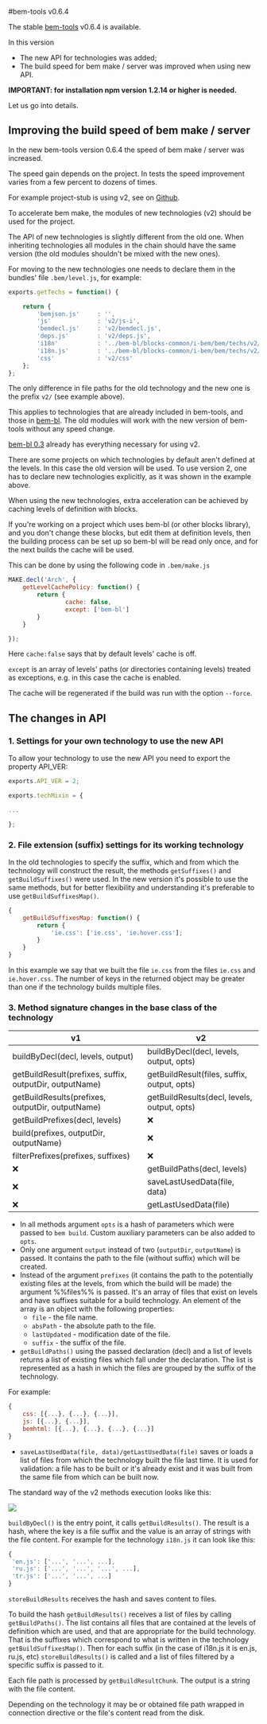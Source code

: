 <!--
{
    "title": "bem-tools v0.6.4",
    "createDate": "02-07-2013",
    "editDate": "21-08-2013",
    "summary": "The stable bem-tools v0.6.4 is available.",
    "thumbnail": "",
    "authors": ["jetpyspayeva-yelena"],
    "tags": ["news","bem-tools"],
    "translators": [""],
    "type": "news"
}
#META_LABEL-->

#bem-tools v0.6.4

The stable [bem-tools](http://bem.info/tools/bem/) v0.6.4 is available.

In this version
  * The new API for technologies was added;
  * The build speed for bem make / server was improved when using new API.

**IMPORTANT: for installation npm version 1.2.14 or higher is needed.**

Let us go into details.

## Improving the build speed of bem make / server

In the new bem-tools version 0.6.4 the speed of bem make / server was increased.  

The speed gain depends on the project. 
In tests the speed improvement varies from a few percent to dozens of times.

For example project-stub is using v2, see on [Github](https://github.com/bem/project-stub/tree/v2).

To accelerate bem make, the modules of new technologies (v2) should be used for the project.

The API of new technologies is slightly different from the old one. When inheriting technologies all 
modules in the chain should have the same version (the old modules shouldn't be mixed with the new ones).

For moving to the new technologies one needs to declare them in the bundles' file `.bem/level.js`, for example:

```js
exports.getTechs = function() {

    return {
        'bemjson.js'     : '',
        'js'             : 'v2/js-i',
        'bemdecl.js'     : 'v2/bemdecl.js',
        'deps.js'        : 'v2/deps.js',
        'i18n'           : '../bem-bl/blocks-common/i-bem/bem/techs/v2/i18n.js',
        'i18n.js'        : '../bem-bl/blocks-common/i-bem/bem/techs/v2/i18n.js.js',
        'css'            : 'v2/css'
    };
};
```
The only difference in file paths for the old technology and the new one is the prefix `v2/` (see example above). 

This applies to technologies that are already included in bem-tools, and those in [bem-bl](http://bem.github.io/bem-bl/index.ru.html).
The old modules will work with the new version of bem-tools without any speed change.

[bem-bl 0.3](https://github.com/bem/bem-bl/tree/0.3) already has everything necessary for using v2.

There are some projects on which technologies by default aren't defined at the levels. 
In this case the old version will be used. 
To use version 2, one has to declare new technologies explicitly, as it was shown in the example above.

When using the new technologies, extra acceleration can be achieved by caching levels of definition with blocks.

If you're working on a project which uses bem-bl (or other blocks library), and you don't change 
these blocks, but edit them at definition levels, then the building process can be set up so 
bem-bl will be read only once, and for the next builds the cache will be used.

This can be done by using the following code in `.bem/make.js`

```js
MAKE.decl('Arch', {
    getLevelCachePolicy: function() {
        return {
                cache: false,
                except: ['bem-bl']
        }
    }

});
```

Here `cache:false` says that by default levels' cache is off.

`except` is an array of levels' paths (or directories containing levels) treated as exceptions, 
e.g. in this case the cache is enabled. 

The cache will be regenerated if the build was run with the option `--force`.

## The changes in API

### 1. Settings for your own technology to use the new API

To allow your technology to use the new API you need to export the property API_VER:

```js
exports.API_VER = 2;

exports.techMixin = {

...

};
```

### 2. File extension (suffix) settings for its working technology

In the old technologies to specify the suffix, which and from which the technology will 
construct the result, the methods `getSuffixes()` and `getBuildSuffixes()` were used. 
In the new version it's possible to use the same methods, but for better flexibility and understanding it's preferable to use `getBuildSuffixesMap()`.

```js
{
    getBuildSuffixesMap: function() {
        return {
            'ie.css': ['ie.css', 'ie.hover.css'];
        }
    }
}
```
In this example we say that we built the file `ie.css` from the files `ie.css` and `ie.hover.css`. 
The number of keys in the returned object may be greater than one if the technology builds multiple files.

### 3. Method signature changes in the base class of the technology

| v1        | v2           |
| ------------- |-------------|
|buildByDecl(decl, levels, output)|buildByDecl(decl, levels, output, opts)|
|getBuildResult(prefixes, suffix, outputDir, outputName)|getBuildResult(files, suffix, output, opts)|
|getBuildResults(prefixes, outputDir, outputName)|getBuildResults(decl, levels, output, opts)|
|getBuildPrefixes(decl, levels)|:x:|
|build(prefixes, outputDir, outputName)|:x:|
|filterPrefixes(prefixes, suffixes)|:x:|
|:x:|getBuildPaths(decl, levels)|
|:x:|saveLastUsedData(file, data)|
|:x:|getLastUsedData(file)|

  * In all methods argument `opts` is a hash of parameters which were passed to `bem build`. Custom auxiliary parameters can be also added to `opts`.
  * Only one argument `output` instead of two (`outputDir`, `outputName`) is passed. It contains the path to the file (without suffix) which will be created.
  * Instead of the argument `prefixes` (it contains the path to the potentially existing files at the levels, from which the build will be made) the argument %%files%% is passed. It's an array of files that exist on levels and have suffixes suitable for a build technology. An element of the array is an object with the following properties:
    * `file` - the file name.
    * `absPath` - the absolute path to the file.
    * `lastUpdated` - modification date of the file.
    * `suffix` - the suffix of the file.
  * `getBuildPaths()` using the passed declaration (decl) and a list of levels returns a list of existing files which fall under the declaration. The list is represented as a hash in which the files are grouped by the suffix of the technology. 
  
For example: 

```js
{
    css: [{...}, {...}, {...}],
    js: [{...}, {...}],
    bemhtml: [{...}, {...}, {...}, {...}]
}
```
  * `saveLastUsedData(file, data)/getLastUsedData(file)` saves or loads a list of files from which the technology built the file last time. It is used for validation: a file has to be built or it's already exist and it was built from the same file from which can be built now.

The standard way of the v2 methods execution looks like this:

<img src="http://img-fotki.yandex.ru/get/9259/127846884.247/0_b0604_843e6646_XXL.png"/>

`buildByDecl()` is the entry point, it calls `getBuildResults()`. The result is a hash, where the key is a file suffix and the value is an array of strings with the file content. For example for the technology `i18n.js` it can look like this:

```js
{
 'en.js': ['...', '...', ...],
 'ru.js': ['...', '...', '...', ...],
 'tr.js': ['...', '...', ...]
}
```
 
`storeBuildResults` receives the hash and saves content to files.

To build the hash `getBuildResults()` receives a list of files by calling `getBuildPaths()`. 
The list contains all files that are contained at the levels of definition which are used, and that are appropriate for the build technology. 
That is the suffixes which correspond to what is written in the technology `getBuildSuffixesMap()`. 
Then for each suffix (in the case of i18n.js it is en.js, ru.js, etc) `storeBuildResults()` is called and a list of files filtered by a specific suffix is passed to it.

Each file path is processed by `getBuildResultChunk`. The output is a string with the file content.

Depending on the technology it may be or obtained file path wrapped in connection directive or the file's content read from the disk.
